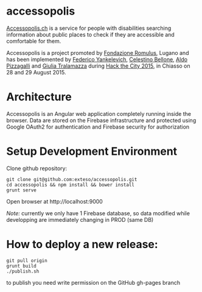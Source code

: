 # accessopolis
[Accessopolis.ch](http://www.accessopolis.ch) is a service for people with disabilities searching information about public places to check if they are accessible and comfortable for them.

Accessopolis is a project promoted by [Fondazione Romulus](http://www.romulus.ch), Lugano and has been implemented by [Federico Yankelevich](https://github.com/yankedev), [Celestino Bellone](https://github.com/cbellone), [Aldo Pizzagalli](https://github.com/aldopizzagalli) and [Giulia Tralamazza]() 
 during [Hack the City 2015](http://www.hackthecity.ch), in Chiasso on 28 and 29 August 2015.
  
  
# Architecture
Accessopolis is an Angular web application completely running inside the browser.
Data are stored on the Firebase infrastructure and protected using Google OAuth2 for authentication and Firebase security for authorization

# Setup Development Environment

Clone github repository:

```
git clone git@github.com:exteso/accessopolis.git
cd accessopolis && npm install && bower install
grunt serve
```

Open browser at http://localhost:9000

*Note:* currently we only have 1 Firebase database, so data modified while developping are immediately changing in PROD (same DB)
 

# How to deploy a new release:
```
git pull origin
grunt build
./publish.sh
```

to publish you need write permission on the GitHub gh-pages branch
